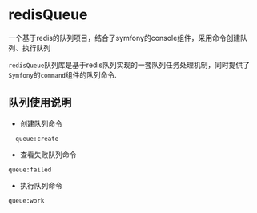 # redisQueue
一个基于redis的队列项目，结合了symfony的console组件，采用命令创建队列、执行队列

`redisQueue`队列库是基于redis队列实现的一套队列任务处理机制，同时提供了`Symfony`的`command`组件的队列命令.

## 队列使用说明
+ 创建队列命令

```
  queue:create
```

+ 查看失败队列命令

```
queue:failed
```

+ 执行队列命令

```
queue:work
```
 
